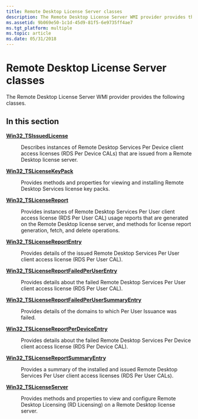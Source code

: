 ```yaml
---
title: Remote Desktop License Server classes
description: The Remote Desktop License Server WMI provider provides the following classes.
ms.assetid: 9b069e50-1c1d-45d9-81f5-6e9735ff4ae7
ms.tgt_platform: multiple
ms.topic: article
ms.date: 05/31/2018
---
```


# Remote Desktop License Server classes

The Remote Desktop License Server WMI provider provides the following classes.

## In this section

<dl> <dt>

[**Win32\_TSIssuedLicense**](win32-tsissuedlicense.md)
</dt> <dd>

Describes instances of Remote Desktop Services Per Device client access licenses (RDS Per Device CALs) that are issued from a Remote Desktop license server.

</dd> <dt>

[**Win32\_TSLicenseKeyPack**](win32-tslicensekeypack.md)
</dt> <dd>

Provides methods and properties for viewing and installing Remote Desktop Services license key packs.

</dd> <dt>

[**Win32\_TSLicenseReport**](win32-tslicensereport.md)
</dt> <dd>

Provides instances of Remote Desktop Services Per User client access license (RDS Per User CAL) usage reports that are generated on the Remote Desktop license server, and methods for license report generation, fetch, and delete operations.

</dd> <dt>

[**Win32\_TSLicenseReportEntry**](win32-tslicensereportentry.md)
</dt> <dd>

Provides details of the issued Remote Desktop Services Per User client access license (RDS Per User CAL).

</dd> <dt>

[**Win32\_TSLicenseReportFailedPerUserEntry**](win32-tslicensereportfailedperuserentry.md)
</dt> <dd>

Provides details about the failed Remote Desktop Services Per User client access license (RDS Per User CAL).

</dd> <dt>

[**Win32\_TSLicenseReportFailedPerUserSummaryEntry**](win32-tslicensereportfailedperusersummaryentry.md)
</dt> <dd>

Provides details of the domains to which Per User Issuance was failed.

</dd> <dt>

[**Win32\_TSLicenseReportPerDeviceEntry**](win32-tslicensereportperdeviceentry.md)
</dt> <dd>

Provides details about the failed Remote Desktop Services Per Device client access license (RDS Per Device CAL).

</dd> <dt>

[**Win32\_TSLicenseReportSummaryEntry**](win32-tslicensereportsummaryentry.md)
</dt> <dd>

Provides a summary of the installed and issued Remote Desktop Services Per User client access licenses (RDS Per User CALs).

</dd> <dt>

[**Win32\_TSLicenseServer**](win32-tslicenseserver.md)
</dt> <dd>

Provides methods and properties to view and configure Remote Desktop Licensing (RD Licensing) on a Remote Desktop license server.

</dd> </dl>

 

 




